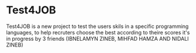 # Test4JOB
Test4JOB is a new project to test the users skils in a specific programming languages, to help recruters choose the best according to theire scores
it's in progress by 3 friends (IBNELAMYN ZINEB, MIHFAD HAMZA AND NIDALI ZINEB) 
